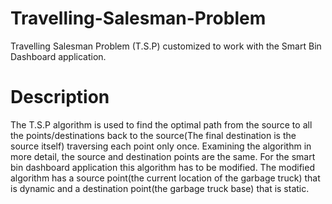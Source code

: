 # Travelling-Salesman-Problem
Travelling Salesman Problem (T.S.P) customized to work with the Smart Bin Dashboard application.

# Description 
The T.S.P algorithm is used to find the optimal path from the source to all the points/destinations back to the source(The final destination is the source itself) traversing each point only once. Examining the algorithm in more detail, the source and destination points are the same. For the smart bin dashboard application this algorithm has to be modified. The modified algorithm has a source point(the current location of the garbage truck) that is dynamic and a destination point(the garbage truck base) that is static. 
